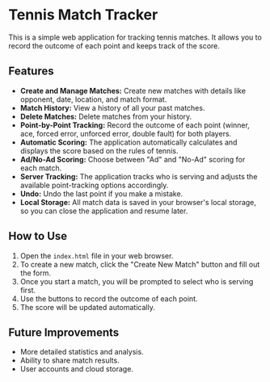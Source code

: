# Tennis Match Tracker

This is a simple web application for tracking tennis matches. It allows you to record the outcome of each point and keeps track of the score.

## Features

- **Create and Manage Matches:** Create new matches with details like opponent, date, location, and match format.
- **Match History:** View a history of all your past matches.
- **Delete Matches:** Delete matches from your history.
- **Point-by-Point Tracking:** Record the outcome of each point (winner, ace, forced error, unforced error, double fault) for both players.
- **Automatic Scoring:** The application automatically calculates and displays the score based on the rules of tennis.
- **Ad/No-Ad Scoring:** Choose between "Ad" and "No-Ad" scoring for each match.
- **Server Tracking:** The application tracks who is serving and adjusts the available point-tracking options accordingly.
- **Undo:** Undo the last point if you make a mistake.
- **Local Storage:** All match data is saved in your browser's local storage, so you can close the application and resume later.

## How to Use

1.  Open the `index.html` file in your web browser.
2.  To create a new match, click the "Create New Match" button and fill out the form.
3.  Once you start a match, you will be prompted to select who is serving first.
4.  Use the buttons to record the outcome of each point.
5.  The score will be updated automatically.

## Future Improvements

-   More detailed statistics and analysis.
-   Ability to share match results.
-   User accounts and cloud storage.

